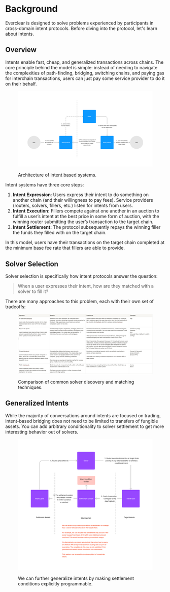 # Background

Everclear is designed to solve problems experienced by participants in cross-domain intent protocols. Before diving into the protocol, let's learn about intents.

## Overview

Intents enable fast, cheap, and generalized transactions across chains. The core principle behind the model is simple: instead of needing to navigate the complexities of path-finding, bridging, switching chains, and paying gas for interchain transactions, users can just pay some service provider to do it on their behalf.

<figure><img src="../.gitbook/assets/settlement_architecture.png" alt=""><figcaption><p>Architecture of intent based systems.</p></figcaption></figure>

Intent systems have three core steps:

1. **Intent Expression**: Users express their intent to do something on another chain (and their willingness to pay fees). Service providers (routers, solvers, fillers, etc.) listen for intents from users.
2. **Intent Execution:** Fillers compete against one another in an auction to fulfill a user’s intent at the best price in some form of auction, with the winning router submitting the user’s transaction to the target chain.
3. **Intent Settlement:** The protocol subsequently repays the winning filler the funds they filled with on the target chain.

In this model, users have their transactions on the target chain completed at the minimum base fee rate that fillers are able to provide.

## Solver Selection

Solver selection is specifically how intent protocols answer the question:

> When a user expresses their intent, how are they matched with a solver to fill it?

There are many approaches to this problem, each with their own set of tradeoffs:

<figure><img src="../.gitbook/assets/solver_selection.png" alt=""><figcaption><p>Comparison of common solver discovery and matching techniques.</p></figcaption></figure>

## Generalized Intents

While the majority of conversations around intents are focused on trading, intent-based bridging does not need to be limited to transfers of fungible assets. You can add arbitrary conditionality to solver settlement to get more interesting behavior out of solvers.

<figure><img src="../.gitbook/assets/generalized_intents.png" alt=""><figcaption><p>We can further generalize intents by making settlement conditions explicitly programmable.</p></figcaption></figure>
